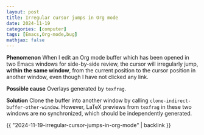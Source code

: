 ```yaml
---
layout: post
title: Irregular cursor jumps in Org mode
date: 2024-11-19
categories: [computer]
tags: [Emacs,Org-mode,bug]
mathjax: false
---
```


**Phenomenon** When I edit an Org mode buffer which has been opened in two Emacs windows for side-by-side review, the cursor will irregularly jump, **within the same window**, from the current position to the cursor position in another window, even though I have not clicked any link.

**Possible cause** Overlays generated by `texfrag`.

**Solution** Clone the buffer into another window by calling `clone-indirect-buffer-other-window`. However, LaTeX previews from `texfrag` in these two windows are no synchronized, which should be independently generated.

{{ "2024-11-19-irregular-cursor-jumps-in-org-mode" | backlink }}
